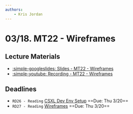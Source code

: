 ```yaml
---
authors:
    - Kris Jordan
---
```


# 03/18. MT22 - Wireframes

## Lecture Materials

* [:simple-googleslides: Slides - MT22 - Wireframes](https://docs.google.com/presentation/d/1Ab54i6PfX3R4es5gbjaWRB-vLy9AmHU4xv-_wmFVUwQ/edit?usp=sharing)
* [:simple-youtube: Recording - MT22 - Wireframes](https://youtube.com/live/ky0TWbuwxow?feature=share)

## Deadlines

* `RD26 - Reading` [CSXL Dev Env Setup](https://github.com/unc-csxl/csxl.unc.edu/blob/main/docs/get_started.md) ==Due: Thu 3/20==
* `RD27 - Reading` [Wireframes](../resources/project-management/wireframes.md) ==Due: Thu 3/20==